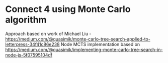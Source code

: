 # Connect 4 using Monte Carlo algorithm

Approach based on work of Michael Liu - https://medium.com/@quasimik/monte-carlo-tree-search-applied-to-letterpress-34f41c86e238
Node MCTS implementation based on https://medium.com/@quasimik/implementing-monte-carlo-tree-search-in-node-js-5f07595104df
